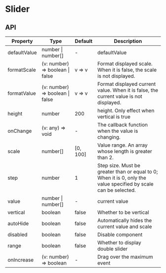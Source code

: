 # Slider

<example />

## API

| Property | Type | Default | Description |
| --- | --- | --- | --- |
| defaultValue | number \| number[] | - | defaultValue |
| formatScale | (v: number) => boolean \| false | v => v | Format displayed scale. When it is false, the scale is not displayed. |
| formatValue | (v: number) => boolean \| false | v => v | Format displayed current value. When it is false, the current value is not displayed. |
| height | number | 200 | height. Only effect when vertical is true |
| onChange | (v: any) => void | - | The callback function when the value is changing. |
| scale | number[] | \[0, 100] | Value range. An array whose length is greater than 2. |
| step | number | 1 | Step size. Must be greater than or equal to 0; When it is 0, only the value specified by scale can be selected. |
| value | number \| number[] | - | current value |
| vertical | boolean | false | Whether to be vertical |
| autoHide | boolean | false | Automatically hides the current value and scale |
| disabled | boolean | false | Disable component |
| range | boolean | false | Whether to display double slider |
| onIncrease | (v: number) => boolean | - | Drag over the maximum event |
